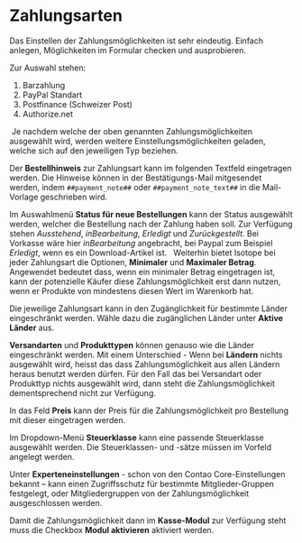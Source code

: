 # Zahlungsarten

Das Einstellen der Zahlungsmöglichkeiten ist sehr eindeutig. Einfach anlegen, Möglichkeiten im Formular checken und ausprobieren.

Zur Auswahl stehen:

1. Barzahlung
2. PayPal Standart
3. Postfinance (Schweizer Post)
4. Authorize.net 

 Je nachdem welche der oben genannten Zahlungsmöglichkeiten ausgewählt wird, werden weitere Einstellungsmöglichkeiten geladen, welche sich auf den jeweiligen Typ beziehen.


Der **Bestellhinweis** zur Zahlungsart kann im folgenden Textfeld eingetragen werden. Die Hinweise können in der Bestätigungs-Mail mitgesendet werden, indem `##payment_note##` oder `##payment_note_text##` in die Mail-Vorlage geschrieben wird.

Im Auswahlmenü **Status für neue Bestellungen** kann der Status ausgewählt werden, welcher die Bestellung nach der Zahlung haben soll. Zur Verfügung stehen *Ausstehend*, *inBearbeitung*, *Erledigt* und *Zurückgestellt*. Bei Vorkasse wäre hier *inBearbeitung* angebracht, bei Paypal zum Beispiel *Erledigt*, wenn es ein Download-Artikel ist.
  Weiterhin bietet Isotope bei jeder Zahlungsart die Optionen, **Minimaler** und **Maximaler Betrag**. Angewendet bedeutet dass, wenn ein minimaler Betrag eingetragen ist, kann der potenzielle Käufer diese Zahlungsmöglichkeit erst dann nutzen, wenn er Produkte von mindestens diesen Wert im Warenkorb hat.


Die jeweilige Zahlungsart kann in den Zugänglichkeit für bestimmte Länder eingeschränkt werden. Wähle dazu die zugänglichen Länder unter **Aktive Länder** aus. 


**Versandarten** und **Produkttypen** können genauso wie die Länder eingeschränkt werden. Mit einem Unterschied - Wenn bei **Ländern** nichts ausgewählt wird, heisst das dass Zahlungsmöglichkeit aus allen Ländern heraus benutzt werden dürfen. Für den Fall das bei Versandart oder Produkttyp nichts ausgewählt wird, dann steht die Zahlungsmöglichkeit dementsprechend nicht zur Verfügung.


In das Feld **Preis** kann der Preis für die Zahlungsmöglichkeit pro Bestellung mit dieser eingetragen werden.


Im Dropdown-Menü **Steuerklasse** kann eine passende Steuerklasse ausgewählt werden. Die Steuerklassen- und -sätze müssen im Vorfeld angelegt werden.


Unter **Experteneinstellungen** - schon von den Contao Core-Einstellungen bekannt – kann einen Zugriffsschutz für bestimmte Mitglieder-Gruppen festgelegt, oder Mitgliedergruppen von der Zahlungsmöglichkeit ausgeschlossen werden.


Damit die Zahlungsmöglichkeit dann im **Kasse-Modul** zur Verfügung steht muss die Checkbox **Modul aktivieren** aktiviert werden.
